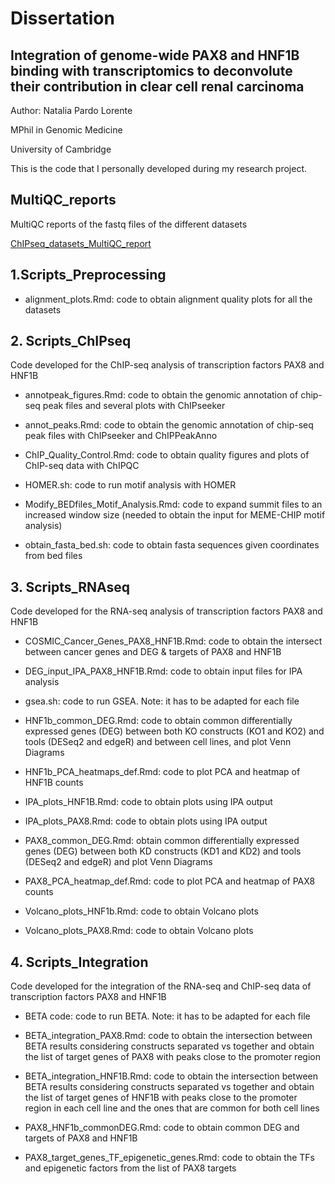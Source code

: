 # Dissertation

## Integration of genome-wide PAX8 and HNF1B binding with transcriptomics to deconvolute their contribution in clear cell renal carcinoma

Author: Natalia Pardo Lorente

MPhil in Genomic Medicine

University of Cambridge

This is the code that I personally developed during my research project.

## MultiQC_reports

MultiQC reports of the fastq files of the different datasets

[ChIPseq_datasets_MultiQC_report](http:file:///shares/MRC-CU/Samarajiwa/Natalia/Cluster/RNA-seq/RNA-seq_PAX8/constructs_separated/multiqc/autoTrim_2019-01-28_18-19-15/multiqc_report.html)

## 1.Scripts_Preprocessing

- alignment_plots.Rmd: code to obtain alignment quality plots for all the datasets

## 2. Scripts_ChIPseq

Code developed for the ChIP-seq analysis of transcription factors PAX8 and HNF1B

- annotpeak_figures.Rmd: code to obtain the genomic annotation of chip-seq peak files and several plots with ChIPseeker

- annot_peaks.Rmd: code to obtain the genomic annotation of chip-seq peak files with ChIPseeker and ChIPPeakAnno

- ChIP_Quality_Control.Rmd: code to obtain quality figures and plots of ChIP-seq data with ChIPQC

- HOMER.sh: code to run motif analysis with HOMER

- Modify_BEDfiles_Motif_Analysis.Rmd: code to expand summit files to an increased window size (needed to obtain the input for MEME-CHIP motif analysis)

- obtain_fasta_bed.sh: code to obtain fasta sequences given coordinates from bed files

## 3. Scripts_RNAseq

Code developed for the RNA-seq analysis of transcription factors PAX8 and HNF1B

- COSMIC_Cancer_Genes_PAX8_HNF1B.Rmd: code to obtain the intersect between cancer genes and DEG & targets of PAX8 and HNF1B

- DEG_input_IPA_PAX8_HNF1B.Rmd: code to obtain input files for IPA analysis

- gsea.sh: code to run GSEA. Note: it has to be adapted for each file

- HNF1b_common_DEG.Rmd: code to obtain common differentially expressed genes (DEG) between both KO constructs (KO1 and KO2) and tools (DESeq2 and edgeR) and between cell lines, and plot Venn Diagrams

- HNF1b_PCA_heatmaps_def.Rmd: code to plot PCA and heatmap of HNF1B counts

- IPA_plots_HNF1B.Rmd: code to obtain plots using IPA output

- IPA_plots_PAX8.Rmd: code to obtain plots using IPA output

- PAX8_common_DEG.Rmd: obtain common differentially expressed genes (DEG) between both KD constructs (KD1 and KD2) and tools (DESeq2 and edgeR) and plot Venn Diagrams

- PAX8_PCA_heatmap_def.Rmd: code to plot PCA and heatmap of PAX8 counts

- Volcano_plots_HNF1b.Rmd: code to obtain Volcano plots

- Volcano_plots_PAX8.Rmd: code to obtain Volcano plots

## 4. Scripts_Integration

Code developed for the integration of the RNA-seq and ChIP-seq data of transcription factors PAX8 and HNF1B

- BETA code: code to run BETA. Note: it has to be adapted for each file

- BETA_integration_PAX8.Rmd: code to obtain the intersection between BETA results considering constructs separated vs together and obtain the list of target genes of PAX8 with peaks close to the promoter region

- BETA_integration_HNF1B.Rmd: code to obtain the intersection between BETA results considering constructs separated vs together and obtain the list of target genes of HNF1B with peaks close to the promoter region in each cell line and the ones that are common for both cell lines

- PAX8_HNF1b_commonDEG.Rmd: code to obtain common DEG and targets of PAX8 and HNF1B

- PAX8_target_genes_TF_epigenetic_genes.Rmd: code to obtain the TFs and epigenetic factors from the list of PAX8 targets





